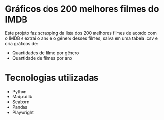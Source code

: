 # Gráficos dos 200 melhores filmes do IMDB
Este projeto faz scrapping da lista dos 200 melhores filmes de acordo com o IMDB e extrai o ano e o gênero desses filmes, salva em uma tabela .csv e cria gráficos de:
- Quantidades de filme por gênero
- Quantidade de filmes por ano

# Tecnologias utilizadas
- Python
- Matplotlib
- Seaborn
- Pandas
- Playwright
